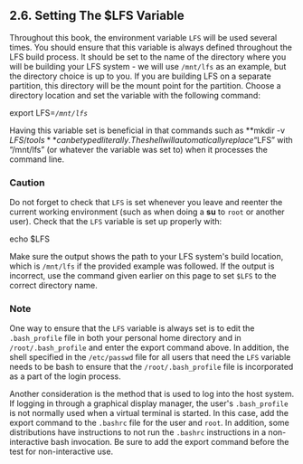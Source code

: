 ## 2.6. Setting The $LFS Variable

Throughout this book, the environment variable `LFS` will be used several times. You should ensure that this variable is always defined throughout the LFS build process. It should be set to the name of the directory where you will be building your LFS system - we will use `/mnt/lfs` as an example, but the directory choice is up to you. If you are building LFS on a separate partition, this directory will be the mount point for the partition. Choose a directory location and set the variable with the following command:

export LFS=_`/mnt/lfs`_

Having this variable set is beneficial in that commands such as **mkdir -v $LFS/tools** can be typed literally. The shell will automatically replace “$LFS” with “/mnt/lfs” (or whatever the variable was set to) when it processes the command line.

### Caution

Do not forget to check that `LFS` is set whenever you leave and reenter the current working environment (such as when doing a **su** to `root` or another user). Check that the `LFS` variable is set up properly with:

echo $LFS

Make sure the output shows the path to your LFS system's build location, which is `/mnt/lfs` if the provided example was followed. If the output is incorrect, use the command given earlier on this page to set `$LFS` to the correct directory name.

### Note

One way to ensure that the `LFS` variable is always set is to edit the `.bash_profile` file in both your personal home directory and in `/root/.bash_profile` and enter the export command above. In addition, the shell specified in the `/etc/passwd` file for all users that need the `LFS` variable needs to be bash to ensure that the `/root/.bash_profile` file is incorporated as a part of the login process.

Another consideration is the method that is used to log into the host system. If logging in through a graphical display manager, the user's `.bash_profile` is not normally used when a virtual terminal is started. In this case, add the export command to the `.bashrc` file for the user and `root`. In addition, some distributions have instructions to not run the `.bashrc` instructions in a non-interactive bash invocation. Be sure to add the export command before the test for non-interactive use.